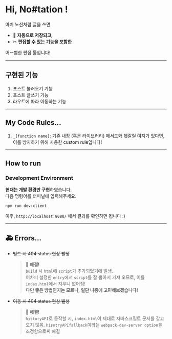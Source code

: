 # Hi, No#tation !

마치 노션처럼 글을 쓰면

- 📃 **자동으로 저장되고,**
- ✂ **편집할 수 있는 기능을 포함한**

어ㅡ썸한 편집 툴입니다!

---

## 구현된 기능

1. 포스트 불러오기 기능
2. 포스트 글쓰기 기능
3. 라우트에 따라 이동하는 기능

---

## My Code Rules...

1. `_[function name]`: 기존 내장 (혹은 라이브러리) 메서드와 헷갈릴 여지가 있다면, 이를 방지하기 위해 사용한 custom rule입니다!

---

## How to run

### Development Environment

**현재는 개발 환경만 구현**하였습니다.  
다음 명령어를 터미널에 입력해주세요.

```
npm run dev:client
```

이후, `http://localhost:8080/` 에서 결과를 확인하면 됩니다 :)

---

## 🚑 Errors...

- ~~빌드 시 404 status 현상 발생~~

  > **🎉 해결!**  
  > `build` 시 `html`에 `script`가 추가되었기에 발생.  
  > 어차피 설정한 `entry`에서 `script`를 잘 뽑아서 가져 오므로, 이를 `index.html`에서 지우니 없어짐!  
  > **다만 좋은 방법인지는 모르니, 일단 나중에 고민해보겠습니다!**

- ~~이동 시 404 status 현상 발생~~
  > **🎉 해결!**  
  > `historyAPI`로 동작할 시, `index.html`이 제대로 자바스크립트 문서를 갖고 오지 않음.
  > `hisotryAPIfallback`이라는 `webpack-dev-server option`을 조정함으로써 해결
